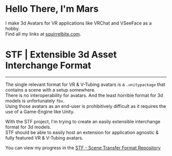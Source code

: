 # Hello There, I'm Mars

I make 3d Avatars for VR applications like VRChat and VSeeFace as a hobby.\
Find all my links at [squirrelbite.com](https://squirrelbite.com).


# STF | Extensible 3d Asset Interchange Format
---

The single relevant format for VR & V-Tubing avatars is a `.unitypackage` that contains a scene with a setup somewhere.\
There is no interoperability for avatars. And the least horrible format for 3d models is unfortunately `fbx`.\
Using those avatars as an end-user is prohibitively difficult as it requires the use of a Game-Engine like Unity.

With the STF project, I'm trying to create an easily extensible interchange format for 3d models.\
STF should be able to easily host an extension for application agnostic & fully featured VR & V-Tubing avatars.

You can view my progress in the [STF - Scene Transfer Format Repository](https://github.com/emperorofmars/stf-unity)
